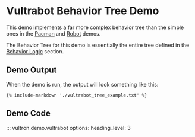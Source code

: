 # Vultrabot Behavior Tree Demo

This demo implements a far more complex behavior tree than the simple
ones in the [Pacman](./pacman_demo.md) and [Robot](./robot_demo.md) demos.

The Behavior Tree for this demo is essentially the entire tree defined in the
[Behavior Logic](../topics/behavior_logic/cvd_bt.md) section.


## Demo Output

When the demo is run, the output will look something like this:

```text
{% include-markdown './vultrabot_tree_example.txt' %}
```



## Demo Code

::: vultron.demo.vultrabot
    options:
        heading_level: 3